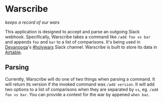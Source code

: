# Warscribe
_keeps a record of our wars_

This application is designed to accept and parse an outgoing Slack webhook.
Specifically, Warscribe takes a command like `/add foo vs bar` and appends `foo` and `bar` to a list of comparisons.
It's being used in [Devanooga](devanooga.com)'s [#holywars](https://devanooga.slack.com/messages/C9P3GNQ66) Slack channel.
Warscribe is built to store its data in [Airtable](airtable.com).

## Parsing
Currently, Warscribe will do one of two things when parsing a command.
It will return its version if the invoked command was `/add version`.
It will add two options to a list of comparisons when they are separated by `vs`, eg. `/add foo vs bar`.
You can provide a context for the war by appened `when baz`. 
